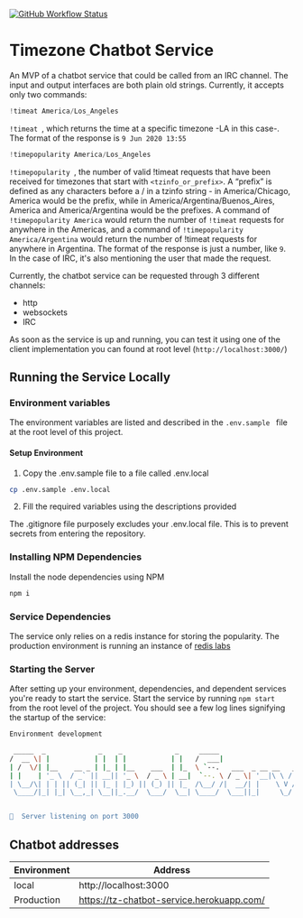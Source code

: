 [![GitHub Workflow Status](https://github.com/gbuszmicz/tz-chatbot-service/actions/workflows/ci.yml/badge.svg)](https://github.com/gbuszmicz/tz-chatbot-service/actions/workflows/ci.yml)

# Timezone Chatbot Service

An MVP of a chatbot service that could be called from an IRC channel. The input and output interfaces are both plain old strings. Currently, it accepts only two commands:

```javascript
!timeat America/Los_Angeles
```

`!timeat `, which returns the time at a specific timezone -LA in this case-. The format of the response is `9 Jun 2020 13:55`

```javascript
!timepopularity America/Los_Angeles
```

`!timepopularity `, the number of valid !timeat requests that have been received for timezones that start with `<tzinfo_or_prefix>`.
A “prefix” is defined as any characters before a / in a tzinfo string - in America/Chicago, America would be the prefix, while in America/Argentina/Buenos_Aires, America and America/Argentina would be the prefixes. A command of `!timepopularity America` would return the number of `!timeat` requests for anywhere in the Americas, and a command of `!timepopularity America/Argentina` would return the number of !timeat requests for anywhere in Argentina.
The format of the response is just a number, like `9`. In the case of IRC, it's also mentioning the user that made the request.

Currently, the chatbot service can be requested through 3 different channels:

- http
- websockets
- IRC

As soon as the service is up and running, you can test it using one of the client implementation you can found at root level (`http://localhost:3000/`)

## Running the Service Locally

### Environment variables

The environment variables are listed and described in the `.env.sample ` file at
the root level of this project.

#### Setup Environment

1. Copy the .env.sample file to a file called .env.local

```bash
cp .env.sample .env.local
```

2. Fill the required variables using the descriptions provided

The .gitignore file purposely excludes your .env.local file. This is to
prevent secrets from entering the repository.

### Installing NPM Dependencies

Install the node dependencies using NPM

```bash
npm i
```

### Service Dependencies

The service only relies on a redis instance for storing the popularity.
The production environment is running an instance of [redis labs](https://redislabs.com/)

### Starting the Server

After setting up your environment, dependencies, and dependent services you're
ready to start the service. Start the service by running `npm start` from the root
level of the project. You should see a few log lines signifying the startup of
the service:

```bash
Environment development

 _____  _             _    _             _     _____                     _
/  __ \| |           | |  | |           | |   /  ___|                   (_)
| /  \/| |__    __ _ | |_ | |__    ___  | |_  \ `--.   ___  _ __ __   __ _   ___   ___
| |    | '_ \  / _` || __|| '_ \  / _ \ | __|  `--. \ / _ \| '__|\ \ / /| | / __| / _ \
| \__/\| | | || (_| || |_ | |_) || (_) || |_  /\__/ /|  __/| |    \ V / | || (__ |  __/
 \____/|_| |_| \__,_| \__||_.__/  \___/  \__| \____/  \___||_|     \_/  |_| \___| \___|


🚀  Server listening on port 3000
```

## Chatbot addresses

| Environment | Address                                   |
| ----------- | ----------------------------------------- |
| local       | http://localhost:3000                     |
| Production  | https://tz-chatbot-service.herokuapp.com/ |
